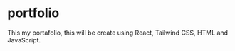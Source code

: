 # portfolio
This my portafolio, this will be create using React, Tailwind CSS, HTML and JavaScript. 

